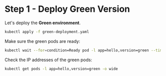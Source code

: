 # Step 1 - Deploy Green Version

Let's deploy the **Green environment**.

```bash
kubectl apply -f green-deployment.yaml
```

Make sure the green pods are ready:
``` bash
kubectl wait --for=condition=Ready pod -l app=hello,version=green --timeout=60s
```

Check the IP addresses of the green pods:
``` bash
kubectl get pods -l app=hello,version=green -o wide